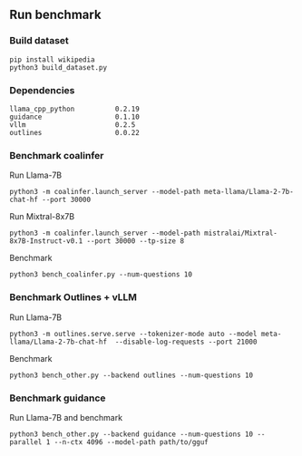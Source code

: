 ## Run benchmark

### Build dataset
```
pip install wikipedia
python3 build_dataset.py
```

### Dependencies

```
llama_cpp_python          0.2.19
guidance                  0.1.10
vllm                      0.2.5
outlines                  0.0.22
```

### Benchmark coalinfer

Run Llama-7B

```
python3 -m coalinfer.launch_server --model-path meta-llama/Llama-2-7b-chat-hf --port 30000 
```

Run Mixtral-8x7B

```
python3 -m coalinfer.launch_server --model-path mistralai/Mixtral-8x7B-Instruct-v0.1 --port 30000 --tp-size 8
```

Benchmark

```
python3 bench_coalinfer.py --num-questions 10
```


### Benchmark Outlines + vLLM

Run Llama-7B

```
python3 -m outlines.serve.serve --tokenizer-mode auto --model meta-llama/Llama-2-7b-chat-hf  --disable-log-requests --port 21000
```

Benchmark

```
python3 bench_other.py --backend outlines --num-questions 10
```


### Benchmark guidance

Run Llama-7B and benchmark

```
python3 bench_other.py --backend guidance --num-questions 10 --parallel 1 --n-ctx 4096 --model-path path/to/gguf
```
